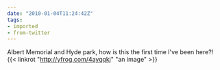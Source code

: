 ```yaml
---
date: "2010-01-04T11:24:42Z"
tags:
- imported
- from-twitter
---
```

Albert Memorial and Hyde park, how is this the first time I've been here?\! {{< linkrot "http://yfrog.com/4ayqqkj" "an image" >}}
